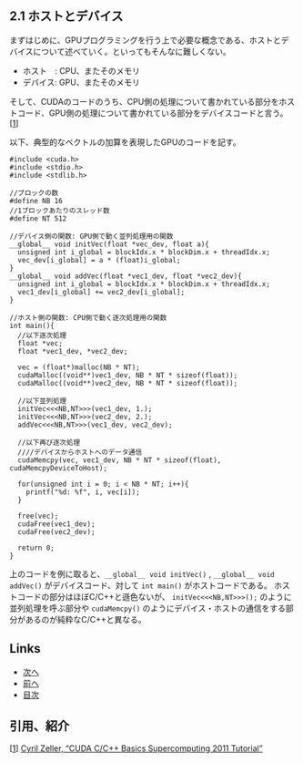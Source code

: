 ## 2.1 ホストとデバイス
まずはじめに、GPUプログラミングを行う上で必要な概念である、ホストとデバイスについて述べていく。といってもそんなに難しくない。

* ホスト　: CPU、またそのメモリ
* デバイス: GPU、またそのメモリ

そして、CUDAのコードのうち、CPU側の処理について書かれている部分をホストコード、GPU側の処理について書かれている部分をデバイスコードと言う。[[1]]

以下、典型的なベクトルの加算を表現したGPUのコードを記す。

```cuda
#include <cuda.h>
#include <stdio.h>
#include <stdlib.h>

//ブロックの数
#define NB 16
//1ブロックあたりのスレッド数
#define NT 512

//デバイス側の関数: GPU側で動く並列処理用の関数
__global__ void initVec(float *vec_dev, float a){
  unsigned int i_global = blockIdx.x * blockDim.x + threadIdx.x;  
  vec_dev[i_global] = a * (float)i_global;
}
__global__ void addVec(float *vec1_dev, float *vec2_dev){
  unsigned int i_global = blockIdx.x * blockDim.x + threadIdx.x;
  vec1_dev[i_global] += vec2_dev[i_global];
}

//ホスト側の関数: CPU側で動く逐次処理用の関数
int main(){
  //以下逐次処理
  float *vec;
  float *vec1_dev, *vec2_dev;
  
  vec = (float*)malloc(NB * NT);
  cudaMalloc((void**)vec1_dev, NB * NT * sizeof(float));
  cudaMalloc((void**)vec2_dev, NB * NT * sizeof(float));
  
  //以下並列処理
  initVec<<<NB,NT>>>(vec1_dev, 1.);
  initVec<<<NB,NT>>>(vec2_dev, 2.);
  addVec<<<NB,NT>>>(vec1_dev, vec2_dev);
  
  //以下再び逐次処理
  ////デバイスからホストへのデータ通信
  cudaMemcpy(vec, vec1_dev, NB * NT * sizeof(float), cudaMemcpyDeviceToHost);
  
  for(unsigned int i = 0; i < NB * NT; i++){
    printf("%d: %f", i, vec[i]);
  }
  
  free(vec);
  cudaFree(vec1_dev);
  cudaFree(vec2_dev);
  
  return 0;
}
```

上のコードを例に取ると、`__global__ void initVec()` , `__global__ void addVec()` がデバイスコード、対して `int main()` がホストコードである。
ホストコードの部分はほぼC/C++と遜色ないが、 `initVec<<<NB,NT>>>();` のように並列処理を呼ぶ部分や `cudaMemcpy()` のようにデバイス・ホストの通信をする部分があるのが純粋なC/C++と異なる。

## Links
* [次へ](./2.2.md)
* [前へ](./2.0.md)
* [目次](./index.md)

## 引用、紹介
[[1]] [Cyril Zeller, “CUDA C/C++ Basics Supercomputing 2011 Tutorial”][1]

[1]: https://docplayer.net/23922327-Cuda-c-c-basics-supercomputing-2011-tutorial-cyril-zeller-nvidia-corporation.html
